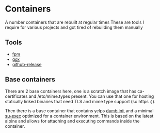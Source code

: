 # Containers

A number containers that are rebuilt at regular times
These are tools I require for various projects and got tired of rebuilding them manually

## Tools

- [fpm](https://github.com/jordansissel/fpm)
- [gox](https://github.com/mitchellh/gox)
- [github-release](https://github.com/aktau/github-release)

## Base containers

There are 2 base containers here, one is a scratch image that has ca-certificates and /etc/mime.types present. 
You can use that one for hosting statically linked binaries that need TLS and mime type support (so https :)).

Then there is a base container that contains yelps [dumb init](https://github.com/Yelp/dumb-init) and a minimal [su-exec](https://github.com/ncopa/su-exec) optimized for a container environment.
This is based on the latest alpine and allows for attaching and executing commands inside the container.

